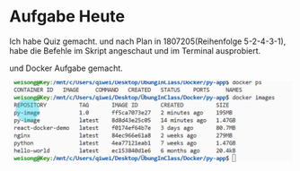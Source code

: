 # Aufgabe Heute

Ich habe Quiz gemacht. und nach Plan in 1807205(Reihenfolge 5-2-4-3-1), habe die Befehle im Skript angeschaut und im Terminal ausprobiert.

und Docker Aufgabe gemacht.

![Docker Aufgabe](/images/Screenshot%202025-08-04%20094337.png)
